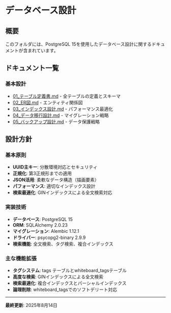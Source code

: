 # データベース設計

## 概要
このフォルダには、PostgreSQL 15を使用したデータベース設計に関するドキュメントが含まれています。

## ドキュメント一覧

### 基本設計
- [01_テーブル定義書.md](./01_テーブル定義書.md) - 全テーブルの定義とスキーマ
- [02_ER図.md](./02_ER図.md) - エンティティ関係図
- [03_インデックス設計.md](./03_インデックス設計.md) - パフォーマンス最適化
- [04_データ移行設計.md](./04_データ移行設計.md) - マイグレーション戦略
- [05_バックアップ設計.md](./05_バックアップ設計.md) - データ保護戦略

## 設計方針

### 基本原則
- **UUID主キー**: 分散環境対応とセキュリティ
- **正規化**: 第3正規形までの適用
- **JSON活用**: 柔軟なデータ構造（描画要素）
- **パフォーマンス**: 適切なインデックス設計
- **検索最適化**: GINインデックスによる全文検索対応

### 実装技術
- **データベース**: PostgreSQL 15
- **ORM**: SQLAlchemy 2.0.23
- **マイグレーション**: Alembic 1.12.1
- **ドライバー**: psycopg2-binary 2.9.9
- **検索機能**: 全文検索、タグ検索、複合インデックス

### 主な機能拡張
- **タグシステム**: tags テーブルとwhiteboard_tagsテーブル
- **高度な検索**: GINインデックスによる全文検索
- **検索最適化**: 複合インデックスとパーシャルインデックス
- **論理削除**: whiteboard_tagsでのソフトデリート対応

---
**最終更新**: 2025年8月14日